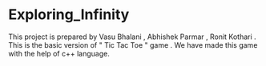 # Exploring_Infinity
This project is prepared by  Vasu Bhalani , Abhishek  Parmar , Ronit Kothari . This  is the basic version of  " Tic Tac Toe "  game .  We have made this game with the help of c++ language.
